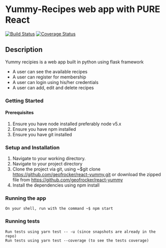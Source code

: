 # Yummy-Recipes web app with PURE React
[![Build Status](https://travis-ci.org/geofrocker/react-yummy.svg?branch=master)](https://travis-ci.org/geofrocker/react-yummy)
[![Coverage Status](https://coveralls.io/repos/github/geofrocker/react-yummy/badge.svg?branch=master)](https://coveralls.io/github/geofrocker/react-yummy?branch=master)
## Description
Yummy recipies is a web app built in python using flask framework
  * A user can see the available recipes
  * A user can register for membership
  * A user can login using his/her credentials
  * A user can add, edit and delete recipes
### Getting Started
  #### Prerequisites
  1. Ensure you have node installed preferably node v5.x 
  2. Ensure you have npm installed
  4. Ensure you have git installed
  
  ### Setup and Installation
  1. Navigate to your working directory.
  2. Navigate to your project directory
  3. Clone the project via git, using ~$git clone https://github.com/geofrocker/react-yummy.git or download the zipped file from https://github.com/geofrocker/react-yummy
  4. Install the dependencies using npm install  
  ### Running the app
    On your shell, run with the command ~$ npm start
    
  ### Running tests
    Run tests using yarn test -- -u (since snapshots are already in the repo)
    Run tests using yarn test --coverage (to see the tests coverage)
    

